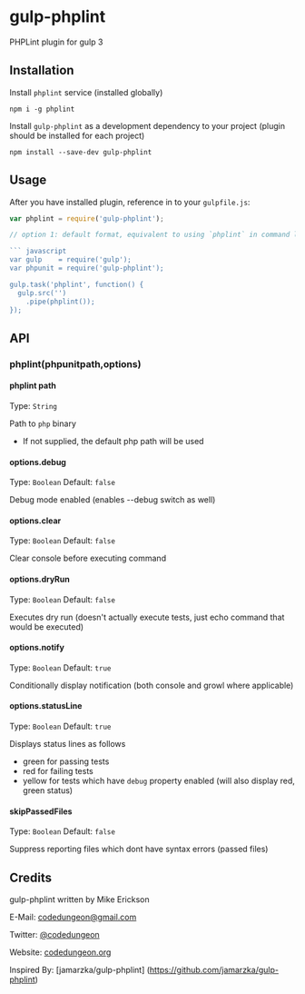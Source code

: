 # gulp-phplint
PHPLint plugin for gulp 3

## Installation

Install `phplint` service (installed globally)

```shell
npm i -g phplint
```

Install `gulp-phplint` as a development dependency to your project (plugin should be installed for each project)

```shell
npm install --save-dev gulp-phplint
```


## Usage

After you have installed plugin, reference in to your `gulpfile.js`:

```javascript
var phplint = require('gulp-phplint');

// option 1: default format, equivalent to using `phplint` in command line (no options)

``` javascript
var gulp    = require('gulp');
var phpunit = require('gulp-phplint');

gulp.task('phplint', function() {
  gulp.src('')
    .pipe(phplint());
});
```


## API

### phplint(phpunitpath,options)

#### phplint path

Type: `String`

Path to `php` binary
- If not supplied, the default php path will be used

#### options.debug
Type:    `Boolean`
Default: `false`

Debug mode enabled (enables --debug switch as well)

#### options.clear
Type:    `Boolean`
Default: `false`

Clear console before executing command

#### options.dryRun
Type:    `Boolean`
Default: `false`

Executes dry run (doesn't actually execute tests, just echo command that would be executed)

#### options.notify
Type:    `Boolean`
Default: `true`

Conditionally display notification (both console and growl where applicable)

#### options.statusLine
Type:    `Boolean`
Default: `true`

Displays status lines as follows

  - green for passing tests
  - red for failing tests
  - yellow for tests which have `debug` property enabled (will also display red, green status)

#### skipPassedFiles
Type:    `Boolean`
Default: `false`

Suppress reporting files which dont have syntax errors (passed files)


## Credits

gulp-phplint written by Mike Erickson

E-Mail: [codedungeon@gmail.com](mailto:codedungeon@gmail.com)

Twitter: [@codedungeon](http://twitter.com/codedungeon)

Website: [codedungeon.org](http://codedungeon.org)

Inspired By: [jamarzka/gulp-phplint] (https://github.com/jamarzka/gulp-phplint)
